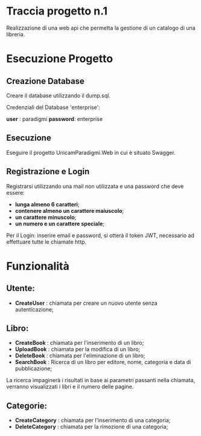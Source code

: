 # Traccia progetto n.1

Realizzazione di una web api che permetta la gestione di un catalogo di una libreria.

# Esecuzione Progetto

## Creazione Database
Creare il database utilizzando il dump.sql.

Credenziali del Database 'enterprise':

**user** : paradigmi
**password**: enterprise

## Esecuzione
Eseguire il progetto UnicamParadigmi.Web in cui è situato Swagger.

## Registrazione e Login
Registrarsi utilizzando una mail non utilizzata e una password che deve essere: 
+ **lunga almeno 6 caratteri**;
+ **contenere almeno un carattere maiuscolo**;
+ **un carattere minuscolo**;
+ **un numero e un carattere speciale**;

Per il Login: inserire email e password, si otterà il token JWT, necessario ad effettuare tutte le chiamate http.

# Funzionalità

## Utente:
+ **CreateUser** : chiamata per creare un nuovo utente senza autenticazione;

## Libro:

+ **CreateBook** : chiamata per l'inserimento di un libro;
+ **UploadBook** : chiamata per la modifica di un libro;
+ **DeleteBook** : chiamata per l'eliminazione di un libro;
+ **SearchBook** : Ricerca di un libro per editore, nome, categoria e data di pubblicazione;

La ricerca impaginerà i risultati in base ai parametri passanti nella chiamata, verranno visualizzati i libri e il numero delle pagine.

## Categorie:

+ **CreateCategory** : chiamata per l'inserimento di una categoria;
+ **DeleteCategory** : chiamata per la rimozione di una categoria;

